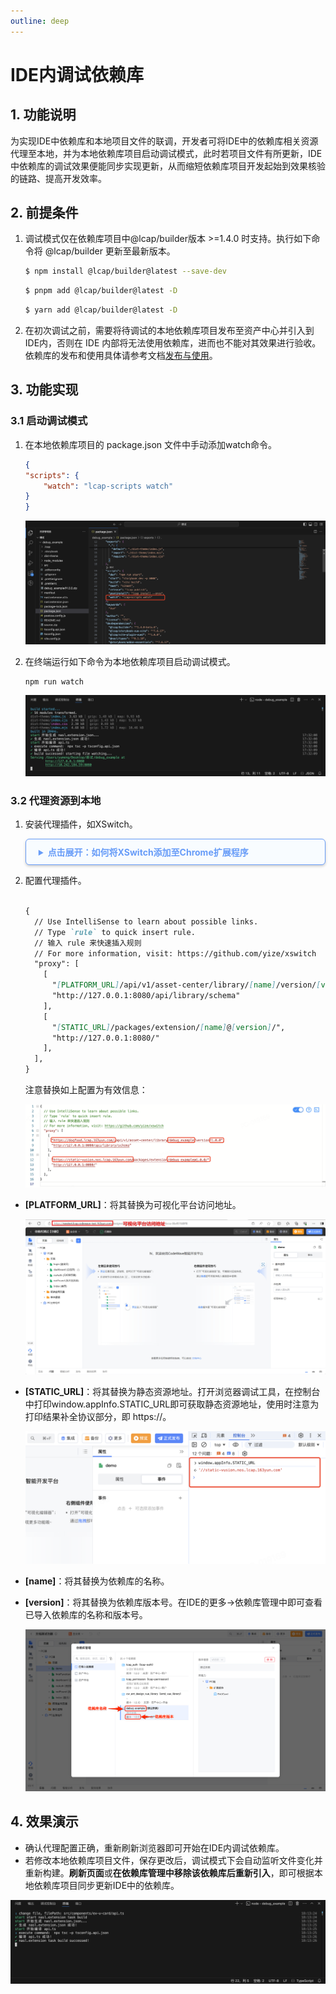 ```yaml
---
outline: deep
---
```


<script setup>
import { VTCodeGroup, VTCodeGroupTab } from '../../.vitepress/components'
</script>

# IDE内调试依赖库

## 1. 功能说明

为实现IDE中依赖库和本地项目文件的联调，开发者可将IDE中的依赖库相关资源代理至本地，并为本地依赖库项目启动调试模式，此时若项目文件有所更新，IDE中依赖库的调试效果便能同步实现更新，从而缩短依赖库项目开发起始到效果核验的链路、提高开发效率。

## 2. 前提条件

1.  调试模式仅在依赖库项目中@lcap/builder版本 >=1.4.0 时支持。执行如下命令将 @lcap/builder 更新至最新版本。

    <VTCodeGroup>
      <VTCodeGroupTab label="npm">

      ```sh
      $ npm install @lcap/builder@latest --save-dev
      ```

      </VTCodeGroupTab>
      <VTCodeGroupTab label="pnpm">

      ```sh
      $ pnpm add @lcap/builder@latest -D
      ```

      </VTCodeGroupTab>
      <VTCodeGroupTab label="yarn">

      ```sh
      $ yarn add @lcap/builder@latest -D
      ```

      </VTCodeGroupTab>
    </VTCodeGroup>

2.  在初次调试之前，需要将待调试的本地依赖库项目发布至资产中心并引入到IDE内，否则在 IDE 内部将无法使用依赖库，进而也不能对其效果进行验收。依赖库的发布和使用具体请参考文档[发布与使用](../get-started/usage.md)。

## 3. 功能实现

### 3.1 启动调试模式

1.  在本地依赖库项目的 package.json 文件中手动添加watch命令。

    ```json
    {
    "scripts": {
        "watch": "lcap-scripts watch"
    }
    }
    ```

    <img src="../../images/IDEneitiaoshiyilaiku_202412021735_1.png" class="imgStyle" style="" />

1.  在终端运行如下命令为本地依赖库项目启动调试模式。

    ```sh
    npm run watch
    ```

    <img src="../../images/IDEneitiaoshiyilaiku_202412021735_2.png" class="imgStyle" style="" />

### 3.2 代理资源到本地

1.  安装代理插件，如XSwitch。
  
    <details>
        <summary title="如何将XSwitch添加至Chrome扩展程序">
            点击展开：如何将XSwitch添加至Chrome扩展程序
        </summary>

    1. 下载[XSwitch](https://static-vusion.nos-eastchina1.126.net/tutorial/%E6%96%87%E6%A1%A3%E4%B8%AD%E5%BF%83%E9%99%84%E4%BB%B6/%E5%89%8D%E7%AB%AF%E6%89%A9%E5%B1%95%E5%BC%80%E5%8F%91/XSwitch-1.17.1_0.zip)并进行解压。

    2. 访问`chrome://extensions/`管理扩展程序，开启开发者模式，点击“加载已解压的扩展程序”，选择项目文件夹，完成安装。

        <img src="../../images/tiaoshi_202504021145_1.png" class="imgStyle" style="" />

    </details>
   
2.  配置代理插件。

    ```markdown

    {
      // Use IntelliSense to learn about possible links.
      // Type `rule` to quick insert rule.
      // 输入 rule 来快速插入规则
      // For more information, visit: https://github.com/yize/xswitch
      "proxy": [
        [
          "[PLATFORM_URL]/api/v1/asset-center/library/[name]/version/[version]",
          "http://127.0.0.1:8080/api/library/schema"
        ],
        [
          "[STATIC_URL]/packages/extension/[name]@[version]/",
          "http://127.0.0.1:8080/"
        ],
      ],
    }
    ```
    注意替换如上配置为有效信息：

    <img src="../../images/IDEneitiaoshiyilaiku_202412021735_3.png" class="imgStyle" style="" />

- **\[PLATFORM\_URL]**：将其替换为可视化平台访问地址。

    <img src="../../images/IDEneitiaoshiyilaiku_202412021735_4.png" class="imgStyle" style="" />

- **\[STATIC\_URL]**：将其替换为静态资源地址。打开浏览器调试工具，在控制台中打印window\.appInfo.STATIC\_URL即可获取静态资源地址，使用时注意为打印结果补全协议部分，即 https\://。

    <img src="../../images/IDEneitiaoshiyilaiku_202412021735_5.png" class="imgStyle" style="" />

- **\[name]**：将其替换为依赖库的名称。
- **\[version]**：将其替换为依赖库版本号。在IDE的更多->依赖库管理中即可查看已导入依赖库的名称和版本号。

    <img src="../../images/IDEneitiaoshiyilaiku_202412021735_6.png" class="imgStyle" style="" />

## 4. 效果演示

- 确认代理配置正确，重新刷新浏览器即可开始在IDE内调试依赖库。
- 若修改本地依赖库项目文件，保存更改后，调试模式下会自动监听文件变化并重新构建。**刷新页面**或**在依赖库管理中移除该依赖库后重新引入**，即可根据本地依赖库项目同步更新IDE中的依赖库。

<img src="../../images/IDEneitiaoshiyilaiku_202412021735_7.png" class="imgStyle" style="" />


<style>
/* 折叠块加边框、背景色、边距 */
  details {
      border: 1px solid #679CF8; /* 添加边框 */
      border-radius: 6px;
      background-color: #F8FCFF; /* 添加底色 */
      padding: 10px 40px 10px 40px;
      box-shadow: 0 2px 4px rgba(0, 0, 0, 0.2);
  }

  /* 折叠块标题不需要内边距 */
  details summary {  
    margin: 0 0 0 -20px;
    font-weight: bold;
    color: #679CF8;
    cursor: pointer;
  }
  </style>